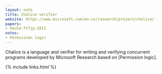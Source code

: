 ```yaml
---
layout: note
title: Chalice verifier
website: https://www.microsoft.com/en-us/research/project/chalice/
papers:
- heule:ftfjp:2011
notes:
- Permission logic
---
```


Chalice is a language and verifier for writing and verifying concurrent
programs developed by Microsoft Research based on [Permission logic].

{% include links.html %}
